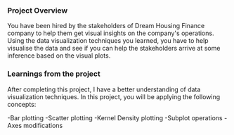 ### Project Overview

 You have been hired by the stakeholders of Dream Housing Finance company to help them get visual insights on the company's operations. Using the data visualization techniques you learned, you have to help visualise the data and see if you can help the stakeholders arrive at some inference based on the visual plots.



### Learnings from the project

 After completing this project, I have a better understanding of data visualization techniques. In this project, you will be applying the following concepts:

-Bar plotting
-Scatter plotting
-Kernel Density plotting
-Subplot operations
-Axes modifications


